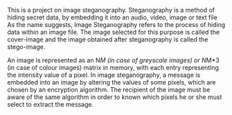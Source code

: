This is a project on image steganography.
Steganography is a method of hiding secret data, by embedding it into an audio, video, image or text file
As the name suggests, Image Steganography refers to the process of hiding data within an image file. The image selected for this purpose is called the cover-image and the image obtained after steganography is called the stego-image.

An image is represented as an N*M (in case of greyscale images) or N*M*3 (in case of colour images) matrix in memory, with each entry representing the intensity value of a pixel. In image steganography, a message is embedded into an image by altering the values of some pixels, which are chosen by an encryption algorithm. The recipient of the image must be aware of the same algorithm in order to known which pixels he or she must select to extract the message.

